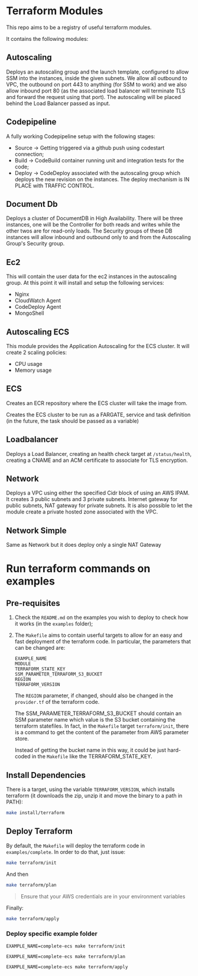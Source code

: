 # Terraform Modules

This repo aims to be a registry of useful terraform modules.

It contains the following modules:

## Autoscaling

Deploys an autoscaling group and the launch template, configured to allow SSM into the instances, inside the given subnets. We allow all outbound to VPC, the outbound on port 443 to anything (for SSM to work) and we also allow inbound port 80 (as the associated load balancer will terminate TLS and forward the request using that port). The autoscaling will be placed behind the Load Balancer passed as input.

## Codepipeline

A fully working Codepipeline setup with the following stages:

- Source -> Getting triggered via a github push using codestart connection;
- Build -> CodeBuild container running unit and integration tests for the code;
- Deploy -> CodeDeploy associated with the autoscaling group which deploys the new revision on the instances. The deploy mechanism is IN PLACE with TRAFFIC CONTROL.

## Document Db

Deploys a cluster of DocumentDB in High Availability. There will be three instances, one will be the Controller for both reads and writes while the other twos are for read-only loads. The Security groups of these DB instances will allow inbound and outbound only to and from the Autoscaling Group's Security group.

## Ec2

This will contain the user data for the ec2 instances in the autoscaling group. At this point it will install and setup the following services:

- Nginx
- CloudWatch Agent
- CodeDeploy Agent
- MongoShell

## Autoscaling ECS

This module provides the Application Autoscaling for the ECS cluster. It will create 2 scaling policies:

- CPU usage
- Memory usage

## ECS

Creates an ECR repository where the ECS cluster will take the image from.

Creates the ECS cluster to be run as a FARGATE, service and task definition (in the future, the task should be passed as a variable)

## Loadbalancer

Deploys a Load Balancer, creating an health check target at `/status/health`, creating a CNAME and an ACM certificate to associate for TLS encryption.

## Network

Deploys a VPC using either the specified Cidr block of using an AWS IPAM. It creates 3 public subnets and 3 private subnets. Internet gateway for public subnets, NAT gateway for private subnets. It is also possible to let the module create a private hosted zone associated with the VPC.

## Network Simple

Same as Network but it does deploy only a single NAT Gateway

# Run terraform commands on examples

## Pre-requisites

1. Check the `README.md` on the examples you wish to deploy to check how it works (in the `examples` folder);

1. The `Makefile` aims to contain userful targets to allow for an easy and fast deployment of the terraform code. In particular, the parameters that can be changed are:

   ```
   EXAMPLE_NAME
   MODULE
   TERRAFORM_STATE_KEY
   SSM_PARAMETER_TERRAFORM_S3_BUCKET
   REGION
   TERRAFORM_VERSION
   ```

   The `REGION` parameter, if changed, should also be changed in the `provider.tf` of the terraform code.

   The SSM_PARAMETER_TERRAFORM_S3_BUCKET should contain an SSM parameter name which value is the S3 bucket containing the terraform statefiles. In fact, in the `Makefile` target `terraform/init`, there is a command to get the content of the parameter from AWS parameter store.

   Instead of getting the bucket name in this way, it could be just hard-coded in the `Makefile` like the TERRAFORM_STATE_KEY.

## Install Dependencies

There is a target, using the variable `TERRAFORM_VERSION`, which installs terraform (it downloads the zip, unzip it and move the binary to a path in PATH):

```sh
make install/terraform
```

## Deploy Terraform

By default, the `Makefile` will deploy the terraform code in `examples/complete`. In order to do that, just issue:

```sh
make terraform/init
```

And then

```sh
make terraform/plan
```

> Ensure that your AWS credentials are in your environment variables

Finally:

```sh
make terraform/apply
```

### Deploy specific example folder

```
EXAMPLE_NAME=complete-ecs make terraform/init
```

```
EXAMPLE_NAME=complete-ecs make terraform/plan
```

```
EXAMPLE_NAME=complete-ecs make terraform/apply
```
